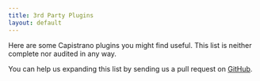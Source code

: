 ```yaml
---
title: 3rd Party Plugins
layout: default
---
```


Here are some Capistrano plugins you might find useful.
This list is neither complete nor audited in any way.

You can help us expanding this list by sending us a pull request on
<a href="https://github.com/capistrano/capistrano/pulls">GitHub</a>.

<div class="github-widget" data-repo="capistrano-plugins/capistrano-postgresql"></div>

<div class="github-widget" data-repo="capistrano-plugins/capistrano-unicorn-nginx"></div>

<div class="github-widget" data-repo="capistrano-plugins/capistrano-rbenv-install"></div>

<div class="github-widget" data-repo="capistrano-plugins/capistrano-safe-deploy-to"></div>

<div class="github-widget" data-repo="capistrano-plugins/capistrano-ssh-doctor"></div>

<div class="github-widget" data-repo="scottsuch/capistrano-graphite"></div>

<div class="github-widget" data-repo="dei79/capistrano-rails-collection"></div>

<div class="github-widget" data-repo="qhwa/capistrano-hostmenu"></div>

<div class="github-widget" data-repo="mattbrictson/airbrussh"></div>

<div class="github-widget" data-repo="capistrano-plugins/capistrano-faster-assets"></div>

<div class="github-widget" data-repo="ydkn/capistrano-rails-console"></div>

<div class="github-widget" data-repo="seuros/capistrano-sidekiq"></div>

<div class="github-widget" data-repo="sgruhier/capistrano-db-tasks"></div>

<div class="github-widget" data-repo="mydrive/capistrano-deploytags"></div>

<div class="github-widget" data-repo="a2ikm/capistrano-pending"></div>

<div class="github-widget" data-repo="seuros/capistrano-puma"></div>

<div class="github-widget" data-repo="sambauers/capistrano-committed"></div>

<div class="github-widget" data-repo="aidistan/capistrano-pm2"></div>

<div class="github-widget" data-repo="mgrachev/capistrano-hanami"></div>

<div class="github-widget" data-repo="dkdeploy/dkdeploy-core"></div>

<div class="github-widget" data-repo="dkdeploy/dkdeploy-php"></div>

<div class="github-widget" data-repo="dkdeploy/dkdeploy-typo3-cms"></div>

<div class="github-widget" data-repo="aeroastro/capistrano-lazy_cleanup"></div>

<div class="github-widget" data-repo="swanandp/capistrano-pinned_releases"></div>

